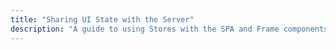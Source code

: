 ```yaml
---
title: "Sharing UI State with the Server"
description: "A guide to using Stores with the SPA and Frame components to share UI state with the server"
---
```

